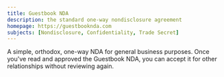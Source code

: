 ```yaml
---
title: Guestbook NDA
description: the standard one-way nondisclosure agreement
homepage: https://guestbooknda.com
subjects: [Nondisclosure, Confidentiality, Trade Secret]
---
```


A simple, orthodox, one-way NDA for general business purposes.  Once you've read and approved the Guestbook NDA, you can accept it for other relationships without reviewing again.
